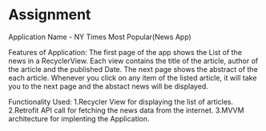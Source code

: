 # Assignment

Application Name - NY Times Most Popular(News App)

Features of Application:
The first page of the app shows the List of the news in a RecyclerView. Each view contains the title of the 
article, author of the article and the published Date. The next page shows the abstract of the each article. 
Whenever you click on any item of the listed article, it will take you to the next page and the abstact news
will be displayed.

Functionality Used:
1.Recycler View for displaying the list of articles.
2.Retrofit API call for fetching the news data from the internet.
3.MVVM architecture for implenting the Application.
